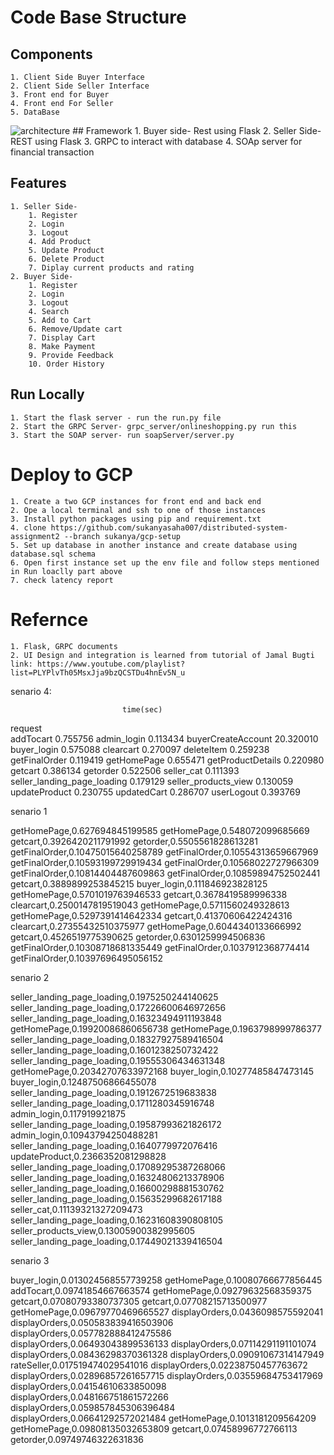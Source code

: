 # Code Base Structure
## Components
    1. Client Side Buyer Interface
    2. Client Side Seller Interface
    3. Front end for Buyer
    4. Front end For Seller
    5. DataBase
<img src= "assignment 2 architechture.png" alt="architecture" />
## Framework
    1. Buyer side- Rest using Flask
    2. Seller Side- REST using Flask
    3. GRPC to interact with database
    4. SOAp server for financial transaction

## Features
    1. Seller Side-
        1. Register
        2. Login
        3. Logout
        4. Add Product
        5. Update Product
        6. Delete Product
        7. Diplay current products and rating
    2. Buyer Side-
        1. Register
        2. Login
        3. Logout
        4. Search
        5. Add to Cart
        6. Remove/Update cart
        7. Display Cart
        8. Make Payment
        9. Provide Feedback
        10. Order History
## Run Locally
    1. Start the flask server - run the run.py file
    2. Start the GRPC Server- grpc_server/onlineshopping.py run this
    3. Start the SOAP server- run soapServer/server.py

# Deploy to GCP
    1. Create a two GCP instances for front end and back end
    2. Ope a local terminal and ssh to one of those instances
    3. Install python packages using pip and requirement.txt
    4. clone https://github.com/sukanyasaha007/distributed-system-assignment2 --branch sukanya/gcp-setup
    5. Set up database in another instance and create database using database.sql schema
    6. Open first instance set up the env file and follow steps mentioned in Run loaclly part above
    7. check latency report
# Refernce
    1. Flask, GRPC documents
    2. UI Design and integration is learned from tutorial of Jamal Bugti
    link: https://www.youtube.com/playlist?list=PLYPlvTh05MsxJja9bzQCSTDu4hnEv5N_u

senario 4:

                             time(sec)
request                               
addTocart                     0.755756
admin_login                   0.113434
buyerCreateAccount           20.320010
buyer_login                   0.575088
clearcart                     0.270097
deleteItem                    0.259238
getFinalOrder                 0.119419
getHomePage                   0.655471
getProductDetails             0.220980
getcart                       0.386134
getorder                      0.522506
seller_cat                    0.111393
seller_landing_page_loading   0.179129
seller_products_view          0.130059
updateProduct                 0.230755
updatedCart                   0.286707
userLogout                    0.393769


senario 1

getHomePage,0.627694845199585
getHomePage,0.548072099685669
getcart,0.3926420211791992
getorder,0.5505561828613281
getFinalOrder,0.10475015640258789
getFinalOrder,0.10554313659667969
getFinalOrder,0.10593199729919434
getFinalOrder,0.10568022727966309
getFinalOrder,0.10814404487609863
getFinalOrder,0.10859894752502441
getcart,0.3889899253845215
buyer_login,0.111846923828125
getHomePage,0.5701019763946533
getcart,0.3678419589996338
clearcart,0.2500147819519043
getHomePage,0.5711560249328613
getHomePage,0.5297391414642334
getcart,0.41370606422424316
clearcart,0.27355432510375977
getHomePage,0.6044340133666992
getcart,0.4526519775390625
getorder,0.6301259994506836
getFinalOrder,0.10308718681335449
getFinalOrder,0.1037912368774414
getFinalOrder,0.10397696495056152

senario 2

seller_landing_page_loading,0.1975250244140625
seller_landing_page_loading,0.17226600646972656
seller_landing_page_loading,0.16323494911193848
getHomePage,0.19920086860656738
getHomePage,0.1963798999786377
seller_landing_page_loading,0.18327927589416504
seller_landing_page_loading,0.1601238250732422
seller_landing_page_loading,0.19555306434631348
getHomePage,0.20342707633972168
buyer_login,0.10277485847473145
buyer_login,0.12487506866455078
seller_landing_page_loading,0.1912672519683838
seller_landing_page_loading,0.1711280345916748
admin_login,0.117919921875
seller_landing_page_loading,0.19587993621826172
admin_login,0.10943794250488281
seller_landing_page_loading,0.1640779972076416
updateProduct,0.2366352081298828
seller_landing_page_loading,0.17089295387268066
seller_landing_page_loading,0.16324806213378906
seller_landing_page_loading,0.16600298881530762
seller_landing_page_loading,0.15635299682617188
seller_cat,0.11139321327209473
seller_landing_page_loading,0.16231608390808105
seller_products_view,0.13005900382995605
seller_landing_page_loading,0.17449021339416504


senario 3

buyer_login,0.013024568557739258
getHomePage,0.10080766677856445
addTocart,0.09741854667663574
getHomePage,0.09279632568359375
getcart,0.07080793380737305
getcart,0.07708215713500977
getHomePage,0.09679770469665527
displayOrders,0.0436098575592041
displayOrders,0.050583839416503906
displayOrders,0.057782888412475586
displayOrders,0.06493043899536133
displayOrders,0.07114291191101074
displayOrders,0.08436298370361328
displayOrders,0.09091067314147949
rateSeller,0.017519474029541016
displayOrders,0.02238750457763672
displayOrders,0.02896857261657715
displayOrders,0.03559684753417969
displayOrders,0.04154610633850098
displayOrders,0.048166751861572266
displayOrders,0.059857845306396484
displayOrders,0.06641292572021484
getHomePage,0.1013181209564209
getHomePage,0.09808135032653809
getcart,0.07458996772766113
getorder,0.09749746322631836


